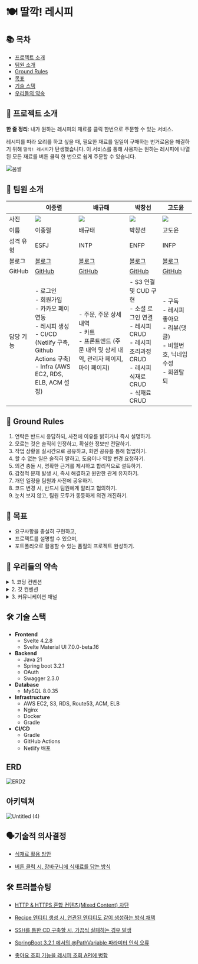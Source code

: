 # 🍽 딸깍! 레시피

## 📚 목차
- [프로젝트 소개](#프로젝트-소개)
- [팀원 소개](#팀원-소개)
- [Ground Rules](#ground-rules)
- [목표](#목표)
- [기술 스택](#기술-스택)
- [우리들의 약속](#우리들의-약속)

## 🌟 프로젝트 소개
**한 줄 정리**: 내가 원하는 레시피의 재료를 클릭 한번으로 주문할 수 있는 서비스.

레시피를 따라 요리를 하고 싶을 때, 필요한 재료를 일일이 구매하는 번거로움을 해결하기 위해 `딸깍! 레시피`가 탄생했습니다. 이 서비스를 통해 사용자는 원하는 레시피에 나열된 모든 재료를 버튼 클릭 한 번으로 쉽게 주문할 수 있습니다.

![움짤](https://github.com/phdljr/one-click-recipe/assets/141345981/738ba62f-2ba8-4cc7-8070-e5dbe24c08ae)

## 👥 팀원 소개

|      | 이종렬                                                              | 배규태                                                                | 박창선                                                                                 | 고도윤                                        |
|------|------------------------------------------------------------------|--------------------------------------------------------------------|-------------------------------------------------------------------------------------|--------------------------------------------|
| 사진   | <img src="https://avatars.githubusercontent.com/u/68233342?v=4"> | <img src="https://avatars.githubusercontent.com/u/141345981?v=4">  | <img src="https://avatars.githubusercontent.com/u/107198171?v=4">                   | <img src="https://avatars.githubusercontent.com/u/127570031?v=4">                                          |
| 이름   | 이종렬                                                              | 배규태                                                                | 박창선                                                                                 | 고도윤                                        |
| 성격 유형 | ESFJ                                                             | INTP                                                               | ENFP                                                                                | INFP                                       |
| 블로그  | [블로그](https://velog.io/@phdljr)                                  | [블로그](https://velog.io/@qoxowkd0716/posts)                         | [블로그](https://mdpang.tistory.com/)                                                  | [블로그](https://velog.io/@rhehdbs0621/posts) |
| GitHub | [GitHub](https://github.com/phdljr)                              | [GitHub](https://github.com/baegyutae)                             | [GitHub](https://github.com/pangseon)                                               | [GitHub](https://github.com/kodoyoon)      |
| 담당 기능 |    - 로그인<br>- 회원가입<br>- 카카오 페이 연동<br>- 레시피 생성<br>- CI/CD (Netlify 구축, Github Actions 구축)<br>- Infra (AWS EC2, RDS, ELB, ACM 설정)                                                        | - 주문, 주문 상세 내역<br>- 카트<br>- 프론트엔드 (주문 내역 및 상세 내역, 관리자 페이지, 마이 페이지) | - S3 연결 및 CUD 구현<br>- 소셜 로그인 연결 <br>- 레시피 CRUD<br>- 레시피 조리과정 CRUD<br>- 레시피 식재료 CRUD<br>- 식재료 CRUD | - 구독<br>- 레시피 좋아요<br>- 리뷰(댓글)<br>- 비밀번호, 닉네임 수정<br>- 회원탈퇴                                  |


## 📜 Ground Rules
1. 연락은 반드시 응답하되, 사전에 이유를 밝히거나 즉시 설명하기.
2. 모르는 것은 솔직히 인정하고, 확실한 정보만 전달하기.
3. 작업 상황을 실시간으로 공유하고, 화면 공유를 통해 협업하기.
4. 할 수 없는 일은 솔직히 말하고, 도움이나 역할 변경 요청하기.
5. 의견 충돌 시, 명확한 근거를 제시하고 합리적으로 설득하기.
6. 감정적 문제 발생 시, 즉시 해결하고 원만한 관계 유지하기.
7. 개인 일정을 팀원과 사전에 공유하기.
8. 코드 변경 시, 반드시 팀원에게 알리고 협의하기.
9. 눈치 보지 않고, 팀원 모두가 동등하게 의견 개진하기.

## 🎯 목표
- 요구사항을 충실히 구현하고,
- 프로젝트를 설명할 수 있으며,
- 포트폴리오로 활용할 수 있는 품질의 프로젝트 완성하기.

## 🤝 우리들의 약속

<details>
<summary>1. 코딩 컨벤션</summary>

### 패키지 구조
- src
  - java
    - domain
      - user
        - controller
        - service
          - impl
        - mapper
          - dto
          - entity
        - dto
          - controller
          - service
        - repository
        - entity
      - recipe
      - review
        ...이하 생략...
    - global
    - sample

### Naming

- **축약어 최소화**:
  - 가능한 한 축약어 사용을 피하고, 전체 단어를 사용합니다.
  - 심지어 100자를 넘어가도 괜찮습니다.

- **클래스 명은 파스칼 케이스**:
  - 첫 글자는 대문자로 시작하고, 각 단어의 첫 글자도 대문자로 합니다.
  - 약어도 첫 글자를 소문자로 씁니다.
    - 예) `URL → Url`
  - 예) `public class BoardController {…}`

- **필드 명, 메소드 명은 카멜 케이스**:
  - 첫 글자는 소문자로 시작하고, 그 뒤 각 단어의 첫 글자는 대문자로 합니다.
  - 약어도 첫 글자를 소문자로 씁니다.
    - 예) `URL → Url`
  - 예) `private String imageUrl;`

- **필드는 명사로 시작**:
  - 필드는 객체의 상태를 나타내므로 명사를 사용합니다.

- **메소드는 동사로 시작**:
  - 메소드는 객체의 행동을 나타내므로 동사를 사용합니다.
  - 끝은 명사로 맺어도 됩니다.

### Package

- **소문자 사용**:
  - 패키지 명은 모두 소문자로 작성합니다.

- **띄어쓰기 금지**:
  - 패키지 명에는 띄어쓰기를 사용하지 않습니다.

- **영어 소문자와 숫자만 사용**:
  - 특수문자 사용은 금지합니다.
    - 예) 잘못된 예시: `org.springeel.config_jpa`
  - 올바른 예시: `org.springeel.config.jpa2`

### Annotation

- **Lombok Annotation은 맨 위에**:
  - Lombok 관련 어노테이션은 다른 어노테이션보다 상단에 위치합니다.

- **길이가 짧은 어노테이션부터 작성**:
  - 옵션을 제외한 어노테이션의 길이가 짧은 순으로 작성합니다.

- **올바른 예시**:
    ```java
    @Getter
    @NoArgsConstructor(access = AccessLevel.PROTECTED)
    @AllArgsConstructor
    @Table(name = "TB_BOARD")
    @Entity
    public class Board {}
    ```

    ```java
    @RequiredArgsConstructor
    @Slf4j
    @RequestMapping("/api/v1")
    @RestController
    public class Controller {}
    ```
### Method

- **인자 값에 `final` 사용**:
  - 메소드의 인자 값들은 `final`로 설정합니다.
  - 변경이 필요한 경우에는 `final`을 사용하지 않습니다.

- **인자마다 개행 처리**:
  - 메소드 인자마다 개행 처리를 해서 가독성을 높입니다.

- **소괄호와 중괄호 위치**:
  - 메소드의 인자 부분에서 닫는 소괄호와 여는 중괄호는 다음 줄에 놓습니다.

- **올바른 예시**:
    ```java
    @Builder
    public User(
        final String email,
        final String password,
        final String nickname,
        final UserRole role
    ) {
        this.email = email;
        this.password = password;
        this.nickname = nickname;
        this.role = role;
    }
    ```
### Entity

- **엔티티 필드값 수정 방법**:
  - 엔티티의 필드값 수정은 엔티티 클래스 내부에서 메소드를 통해 진행합니다.
  - 수정 작업 시 `@Transactional` 어노테이션을 사용합니다.

- **연관관계 정의 위치**:
  - 연관관계는 필드 중 가장 아래에 정의합니다.
  - 양방향 연관관계의 경우, 연관관계 정의 중에서도 맨 마지막에 위치시킵니다.

- **생성자에 `@Builder` 사용**:
  - 생성자 레벨에서 `@Builder` 어노테이션을 사용합니다.
  - `id` 필드는 `@Builder`에 포함시키지 않습니다.

- **올바른 예시**:
    ```java
    @Getter
    @NoArgsConstructor(access = AccessLevel.PROTECTED)
    @Table(name = "TB_BOARD")
    @Entity
    public class Board {

        @Id
        @GeneratedValue(strategy = GenerationType.IDENTITY)
        private Long id;
        
        private String name;

        @Builder
        public Board(String name){
            this.name = name;
        }
    }
    ```
### DTO

- **`record` 사용**:
  - DTO 정의 시 `record`를 사용하여 간결하게 표현합니다.

- **명명 규칙**:
  - DTO의 이름은 목적/행위와 `{request/response}`를 포함하여 명명합니다.
  - 예) `BoardCreateRequestDto`, `BoardCreateResponseDto`

- **Controller와 Service 전용 DTO 분리**:
  - Controller 전용 DTO와 Service 전용 DTO를 분리하여 작성합니다.

- **올바른 예시**:
    ```java
    @PostMapping
    public void create(
        @RequestBody TestCreateControllerRequestDto controllerRequestDto
    ) {
        TestCreateServiceRequestDto serviceRequestDto =
            TestMapper.INSTANCE.toTestServiceRequestDto(controllerRequestDto);
        testService.create(serviceRequestDto);
    }
    ```
### Push 하기 전에 해야 될 일

- **코드 포맷팅**:
  - 코드를 커밋하기 전에 포맷팅을 수행합니다.
  - IntelliJ에서는 `ctrl + alt + l` (코드 포맷팅)과 `ctrl + alt + o` (불필요한 import 제거) 단축키를 사용합니다.
</details>

<details>
<summary>2. 깃 컨벤션</summary>

## GitHub 규칙

- **하나의 커밋에는 하나의 작업만**:
  - 커밋 시, 각 커밋에는 하나의 작업만 포함시킵니다. ⭐⭐⭐⭐⭐

- **코드 포맷팅**:
  - push를 하기 전에 항상 코드 포맷팅을 수행합니다. ⭐⭐⭐⭐⭐⭐⭐⭐⭐⭐

- **`develop` 브랜치의 최신 상태 유지**:
  - push 전에 `develop` 브랜치의 내용을 `pull`하거나 `merge`하여 최신 상태를 유지합니다. ⭐⭐⭐⭐⭐⭐⭐⭐⭐⭐

- **`application.yml` 파일 변경 금지**:
  - `application.yml` 파일은 변경하지 않습니다.

- **개발 환경 설정 파일 (`application-dev.yml`) 사용**:
  - 개인 설정은 `application-dev.yml` 파일에 추가하여 사용합니다.

## Push 하기 전에 해야 되는 작업 ⭐⭐⭐

💡 **remote origin이 딸깍! 레시피 레포지토리를 가리킨다고 가정한 상황입니다!**

### GitHub의 원격 `develop` 브랜치 내용을 현재 브랜치에 바로 `merge`하는 방법
1. 현재 브랜치에서 최종 `git commit` 진행
- 만약, 커밋을 못하는 상황이라면 `git stash`로 현재 작업 내용 임시 저장
2. `git pull origin develop` 실행 (develop 업데이트 시 수시로 진행 권장)
3. 현재 브랜치에서 `원격 develop`의 내용 추가 확인
4. 충돌 발생 시 해결 후 `git push origin (현재 브랜치 명)`
- `git stash`로 임시 저장한 경우, `git stash apply`로 불러오기

### GitHub의 원격 `develop` 브랜치 내용을 `로컬 브랜치 develop`에 옮겨서 `merge`하는 방법
1. 현재 브랜치에서 최종 `git commit` 진행
- 커밋 못하는 상황이면 `git stash`로 현재 작업 내용 임시 저장
2. `git switch develop`으로 `로컬 develop` 이동
3. `git pull origin develop`으로 원격 develop 내용 가져오기
4. 작업 중인 브랜치로 `git switch (작업중인 브랜치)` 이동
5. `git merge develop` 실행
6. 충돌 발생 시 해결 후 `git push origin (현재 브랜치 명)`
- `git stash`로 임시 저장한 경우, `git stash apply`로 불러오기

## 깃허브 사용 순서

1. **Issue 생성**:
- 하나의 이슈에는 여러 개의 서브 이슈가 있을 수 있습니다.
- `Assignees`와 `Labels` 등을 연결시켜 가독성을 높입니다.

2. **Issue를 Projects와 연결**:
- 처음 만들어진 이슈는 `Projects`의 `TODO`에 배치합니다.

3. **브랜치 생성 및 작업**:
- 작업을 위한 브랜치를 생성하고 해당 브랜치에서 작업을 진행합니다.

4. **Commit 시 Issue 넘버 포함**:
- 커밋 시, 관련된 이슈 번호를 포함하여 코멘트를 남깁니다.
- 예) `[#12]Feat: 로그인 기능 구현`

5. **PR(풀 리퀘스트) 작성**:
- PR 제목은 `브랜치 명 - 작업 내용`으로 작성합니다.
- 예) `Feature/swagger - Swagger 의존성 추가`

6. **코드 리뷰 수행**:
- 작성한 코드에 대해 리뷰를 받습니다.

7. **Merge 수행**:
- 리뷰 후 문제가 없다면 코드를 `merge`합니다.

## 깃허브 커밋 컨벤션

💡 **이슈 넘버도 커밋 메시지에 포함시킵시다! (없으면 생략 가능)**
예) `[#3]Feat: 로그인 기능 추가`

| 태그 이름 | 설명                               |
| ------- |----------------------------------|
| Feat    | 새로운 기능을 추가한 경우                   |
| Fix     | 버그를 고친 경우                        |
| Design  | CSS 등 사용자 UI 디자인 변경              |
| !BREAKING CHANGE | 기존 API 변경의 경우                    |
| !HOTFIX | 긴급하게 임시적인 버그를 고치는 경우             |
| Style   | 코드 포맷 변경, 세미 콜론 누락, 코드 수정이 없는 경우 |
| Refactor | 프로덕션 코드 리팩토링 |
| Comment | 필요한 주석 추가 및 변경 |
| Docs | 문서를 수정한 경우 |
| Test | 테스트 추가, 테스트 리팩토링 (프로덕션 코드 변경 없음) |
| Chore | 빌드 테스트 업데이트, 패키지 매니저를 설정하는 경우 (프로덕션 코드 변경 없음) |
| Rename | 파일 혹은 폴더명을 수정하거나 옮기는 작업만인 경우 |
| Remove | 파일을 삭제하는 작업만 수행한 경우 |

## 브랜치 전략

- **`main`**:
  - 배포 가능한 버전을 관리합니다.

- **`develop`**:
  - 개발 중인 버전을 관리합니다.

- **`feature/(도메인)/(기능 명)`**:
  - 하나의 기능을 구현하는 브랜치입니다.
  - 예시:
    - `feature/review/create`
    - `feature/review/read`
    - `feature/review/update`
    - `feature/review/delete`

- **`(다른 작업)/(도메인 or 작업 단위)/(작업 명)`**:
  - 이외의 다른 작업을 분류하는 브랜치입니다.
  - 예시:
    - `sample`
    - `github/issue/template`
    - `refactor/config`
    - `refactor/review`
    - `refactor/review/read -style/review`

## Issues & PR 전략

- 이슈 및 PR 생성 시, 만들어진 템플릿을 활용합니다.
- PR을 생성할 때, 제목은 다음과 같은 형식으로 작성합니다: `브랜치명 - 작업 내용`.
  - 이슈가 연관되어 있다면 해당 이슈를 언급할 수 있습니다.
- PR 내용에는 "관련 이슈" 항목을 포함하며, `close #(이슈 넘버)`를 기입하면 PR이 merge될 때 해당 이슈가 자동으로 닫힙니다.
  - 여러 개의 이슈를 등록할 수 있으며, 예시: `close #13 #15`.
</details>

<details>
<summary>3. 커뮤니케이션 채널</summary>

- **젭 (Zoom):** 주로 화상 회의 및 원격 작업을 위해 사용합니다. 회의 일정은 미리 공유되며, 중요한 토론과 업무 리뷰에 활용됩니다.

- **슬랙 (Slack):** 팀 간 실시간 채팅 및 업무 관련 대화에 사용됩니다. 채널은 프로젝트 및 토픽별로 구성되어 있으며, 업무 업데이트와 의사 결정을 공유하는 데 활용됩니다.

- **디스코드 (Discord):** 무료 음성 및 텍스트 채팅 플랫폼으로, 비공식적인 소셜 채팅 및 일상적인 대화에 사용됩니다.

- **카카오톡 (KakaoTalk):** 팀 내에서 빠른 메시지 송수신 및 간단한 토론에 활용됩니다. 주로 긴급한 사항이나 간단한 안내에 사용됩니다.

- **깃허브 (GitHub):** 코드 관리 및 협업 플랫폼으로, 소스 코드 관리, 이슈 트래킹, 코드 리뷰 및 협력에 사용됩니다. PR과 코드 변경 사항을 중심으로 작업합니다.

각 채널의 사용 목적과 특징에 따라 적절하게 선택하여 효율적인 커뮤니케이션을 유지하고 있습니다.
</details>

## 🛠 기술 스택
- **Frontend**
    - Svelte 4.2.8
    - Svelte Material UI 7.0.0-beta.16
- **Backend**
    - Java 21
    - Spring boot 3.2.1
    - OAuth
    - Swagger 2.3.0
- **Database**
    - MySQL 8.0.35
- **Infrastructure**
    - AWS EC2, S3, RDS, Route53, ACM, ELB
    - Nginx
    - Docker
    - Gradle
- **CI/CD**
    - Gradle
    - GitHub Actions
    - Netlify 배포

## ERD
![ERD2](https://github.com/phdljr/one-click-recipe/assets/141345981/b1983b67-a702-4445-b687-bf6cf890b065)

## 아키텍쳐
![Untitled (4)](https://github.com/phdljr/one-click-recipe/assets/141345981/66ec7a73-c414-431b-a0cc-865cbc8054f1)

## 🗣️기술적 의사결정

+ [식재료 활용 방안](https://github.com/phdljr/one-click-recipe/wiki/%EC%8B%9D%EC%9E%AC%EB%A3%8C-%EB%8D%B0%EC%9D%B4%ED%84%B0-%ED%99%9C%EC%9A%A9-%EB%B0%A9%EC%95%88)

+ [버튼 클릭 시, 장바구니에 식재료를 담는 방식](https://github.com/phdljr/one-click-recipe/wiki/%EB%B2%84%ED%8A%BC-%ED%81%B4%EB%A6%AD-%EC%8B%9C,-%EC%9E%A5%EB%B0%94%EA%B5%AC%EB%8B%88%EC%97%90-%EC%8B%9D%EC%9E%AC%EB%A3%8C%EB%A5%BC-%EB%8B%B4%EB%8A%94-%EB%B0%A9%EC%8B%9D)

## 🛠 트러블슈팅

+ [HTTP & HTTPS 혼합 컨텐츠(Mixed Content) 차단](https://github.com/phdljr/one-click-recipe/wiki/HTTP-&-HTTPS-%ED%98%BC%ED%95%A9-%EC%BB%A8%ED%85%90%EC%B8%A0(Mixed-Content)-%EC%B0%A8%EB%8B%A8)

+ [Recipe 엔티티 생성 시, 연관된 엔티티도 같이 생성하는 방식 채택](https://github.com/phdljr/one-click-recipe/wiki/Recipe-%EC%97%94%ED%8B%B0%ED%8B%B0-%EC%83%9D%EC%84%B1-%EC%8B%9C,-%EC%97%B0%EA%B4%80%EB%90%9C-%EC%97%94%ED%8B%B0%ED%8B%B0%EB%8F%84-%EA%B0%99%EC%9D%B4-%EC%83%9D%EC%84%B1%ED%95%98%EB%8A%94-%EB%B0%A9%EC%8B%9D-%EC%B1%84%ED%83%9D)

+ [SSH를 통한 CD 구축할 시, 가끔씩 실패하는 경우 발생](https://github.com/phdljr/one-click-recipe/wiki/SSH%EB%A5%BC-%ED%86%B5%ED%95%9C-CD-%EA%B5%AC%EC%B6%95%ED%95%A0-%EC%8B%9C,-%EA%B0%80%EB%81%94%EC%94%A9-%EC%8B%A4%ED%8C%A8%ED%95%98%EB%8A%94-%EA%B2%BD%EC%9A%B0-%EB%B0%9C%EC%83%9D)

+ [SpringBoot 3.2.1 에서의 @PathVariable 파라미터 인식 오류](https://github.com/phdljr/one-click-recipe/wiki/SpringBoot-3.2.1-%EC%97%90%EC%84%9C%EC%9D%98-@PathVariable-%ED%8C%8C%EB%9D%BC%EB%AF%B8%ED%84%B0-%EC%9D%B8%EC%8B%9D-%EC%98%A4%EB%A5%98)

+ [좋아요 조회 기능을 레시피 조회 API에 병합](https://github.com/phdljr/one-click-recipe/wiki/%EC%A2%8B%EC%95%84%EC%9A%94-%EC%A1%B0%ED%9A%8C-%EA%B8%B0%EB%8A%A5%EC%9D%84-%EB%A0%88%EC%8B%9C%ED%94%BC-%EC%A1%B0%ED%9A%8C-API%EC%97%90-%EB%B3%91%ED%95%A9)